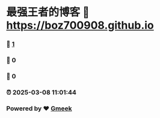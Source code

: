 # 最强王者的博客 :link: https://boz700908.github.io 
### :page_facing_up: [1](https://boz700908.github.io/tag.html) 
### :speech_balloon: 0 
### :hibiscus: 0 
### :alarm_clock: 2025-03-08 11:01:44 
### Powered by :heart: [Gmeek](https://github.com/Meekdai/Gmeek)
